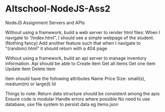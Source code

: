 # Altschool-NodeJS-Ass2
NodeJS Assignment
Servers and APIs


Without using a framework, build a web server to render html files:
When I navigate to “/index.html”, I should see a simple webpage of the student. (Nothing fancy)
Add another feature such that when I navigate to “{random}.html” it should return with a 404 page


Without using a framework, build an api server to manage inventory information. Api should be able to
Create item
Get all items
Get one item
Update item
Delete item

Item should have the following attributes
Name
Price
Size: small(s), medium(m) or large(l)
Id


Things to note:
Return data structure should be consistent among the apis
Ensure code is modular
Handle errors where possible
No need to use database, use file system to persist data eg items.json
